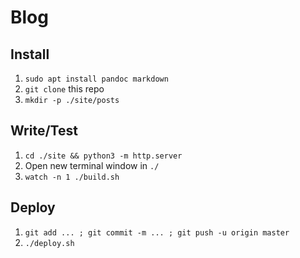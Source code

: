 # Blog

## Install

1. `sudo apt install pandoc markdown`
1. `git clone` this repo
1. `mkdir -p ./site/posts`

## Write/Test

1. `cd ./site && python3 -m http.server`
1. Open new terminal window in `./`
1. `watch -n 1 ./build.sh`

## Deploy

1. `git add ... ; git commit -m ... ; git push -u origin master`
1. `./deploy.sh`